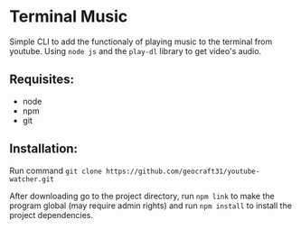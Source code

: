 
# Terminal Music

Simple CLI to add the functionaly of playing music to the terminal from youtube. Using `node js` and the `play-dl` library to get video's audio.

## Requisites:

 - node 
 - npm
 - git 

## Installation:

Run command `git clone https://github.com/geocraft31/youtube-watcher.git`

After downloading go to the project directory, run `npm link` to make the program global (may require admin rights) and run `npm install` to install the project dependencies.

